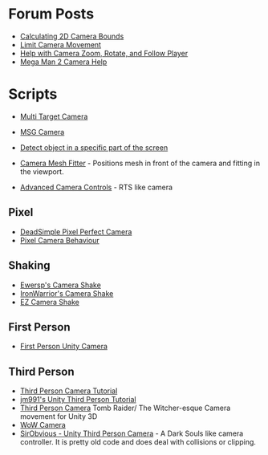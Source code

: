 # Forum Posts
* [Calculating 2D Camera Bounds](https://answers.unity.com/questions/501893/calculating-2d-camera-bounds.html)
* [Limit Camera Movement](https://answers.unity.com/questions/1243099/limit-camera-movement-1.html)
* [Help with Camera Zoom, Rotate, and Follow Player](https://forum.unity.com/threads/last-bit-of-camera-help-with-zoom-rotate-and-follow-player-functionality.488236/)
* [Mega Man 2 Camera Help](https://stackoverflow.com/questions/30024525/mega-man-2-camera-help-unity)

# Scripts

* [Multi Target Camera](https://github.com/lopespm/unity-camera-multi-target)

* [MSG Camera](https://github.com/mogoson/MGS-Camera)

* [Detect object in a specific part of the screen](https://answers.unity.com/questions/495102/detect-object-in-a-specific-part-of-the-screen.html)

* [Camera Mesh Fitter](https://github.com/unity-packages/camera-mesh-fitter) - Positions mesh in front of the camera and fitting in the viewport.
* [Advanced Camera Controls](https://github.com/Xerios/AdvancedCameraControls) - RTS like camera
## Pixel
* [DeadSimple Pixel Perfect Camera](https://github.com/cmilr/DeadSimple-Pixel-Perfect-Camera)
* [Pixel Camera Behaviour](https://github.com/jwkontti/Unity-PixelCameraBehaviour/blob/master/PixelCameraBehaviour.cs)

## Shaking

* [Ewersp's Camera Shake](https://github.com/ewersp/CameraShake)
* [IronWarrior's Camera Shake](https://github.com/IronWarrior/UnityCameraShake)
* [EZ Camera Shake](https://github.com/andersonaddo/EZ-Camera-Shake-Unity)


## First Person
* [First Person Unity Camera](https://github.com/PanMig/First-Person-Unity-Camera)
## Third Person
* [Third Person Camera Tutorial](https://github.com/Ardathalion/UnityThirdPersonCameraTutorial)
* [jm991's Unity Third Person Tutorial](https://github.com/jm991/UnityThirdPersonTutorial)
* [Third Person Camera](https://github.com/RelentlessAF/third-person-camera)   Tomb Raider/ The Witcher-esque Camera movement for Unity 3D 
* [WoW Camera](https://github.com/UnityCommunity/UnityLibrary/blob/master/Assets/Scripts/Camera/WowCamera.cs)
* [SirObvious - Unity Third Person Camera](https://github.com/SirObvious/UnityThirdPersonCamera) - A Dark Souls like camera controller.  It is pretty old code and does deal with collisions or clipping.
